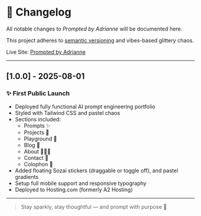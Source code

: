 # 📜 Changelog

All notable changes to *Prompted by Adrianne* will be documented here.

This project adheres to [semantic versioning](https://semver.org/) and vibes-based glittery chaos.

Live Site: [Prompted by Adrianne](https://ai.adrianne.io)

---

## [1.0.0] - 2025-08-01
### ✨ First Public Launch
- Deployed fully functional AI prompt engineering portfolio
- Styled with Tailwind CSS and pastel chaos
- Sections included:
  - Prompts ✨
  - Projects 🔧
  - Playground 🎠
  - Blog 📝
  - About 🙆🏻‍♀️
  - Contact 📮
  - Colophon 📌
- Added floating Sozai stickers (draggable or toggle off), and pastel gradients
- Setup full mobile support and responsive typography
- Deployed to Hosting.com (formerly A2 Hosting)

---

> Stay sparkly, stay thoughtful — and prompt with purpose 💖